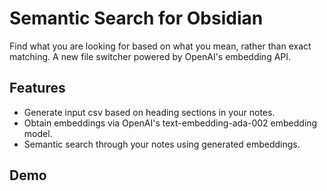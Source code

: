 # Semantic Search for Obsidian

Find what you are looking for based on what you mean, rather than exact matching. A new file switcher powered by OpenAI's embedding API.

## Features
- Generate input csv based on heading sections in your notes.
- Obtain embeddings via OpenAI's text-embedding-ada-002 embedding model.
- Semantic search through your notes using generated embeddings.

## Demo

